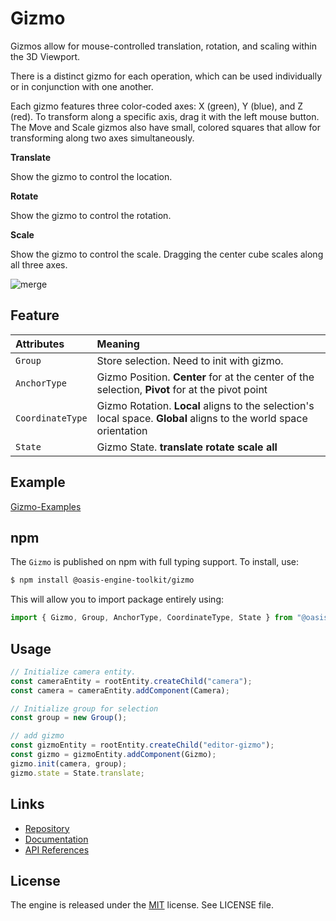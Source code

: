 # Gizmo

Gizmos allow for mouse-controlled translation, rotation, and scaling within the 3D Viewport.

There is a distinct gizmo for each operation, which can be used individually or in conjunction with one another.

Each gizmo features three color-coded axes: X (green), Y (blue), and Z (red). To transform along a specific axis, drag it with the left mouse button. The Move and Scale gizmos also have small, colored squares that allow for transforming along two axes simultaneously.

**Translate**

Show the gizmo to control the location.

**Rotate**

Show the gizmo to control the rotation.

**Scale**

Show the gizmo to control the scale. Dragging the center cube scales along all three axes.

![merge](https://mdn.alipayobjects.com/huamei_qbugvr/afts/img/A*f5lvSIAaQiAAAAAAAAAAAAAADtKFAQ/original)

## Feature

| Attributes | Meaning |
| :-- | :-- |
| `Group` | Store selection. Need to init with gizmo. |
| `AnchorType` | Gizmo Position. **Center** for at the center of the selection, **Pivot** for at the pivot point |
| `CoordinateType` | Gizmo Rotation. **Local** aligns to the selection's local space. **Global** aligns to the world space orientation |
| `State` | Gizmo State. **translate** **rotate** **scale** **all** |

## Example

[Gizmo-Examples](https://oasisengine.cn/#/examples/latest/gizmo)

## npm

The `Gizmo` is published on npm with full typing support. To install, use:

```sh
$ npm install @oasis-engine-toolkit/gizmo
```

This will allow you to import package entirely using:

```javascript
import { Gizmo, Group, AnchorType, CoordinateType, State } from "@oasis-engine-toolkit/gizmo";
```

## Usage

```ts
// Initialize camera entity.
const cameraEntity = rootEntity.createChild("camera");
const camera = cameraEntity.addComponent(Camera);

// Initialize group for selection
const group = new Group();

// add gizmo
const gizmoEntity = rootEntity.createChild("editor-gizmo");
const gizmo = gizmoEntity.addComponent(Gizmo);
gizmo.init(camera, group);
gizmo.state = State.translate;
```

## Links

- [Repository](https://github.com/ant-galaxy/oasis-engine-toolkit)
- [Documentation](https://oasisengine.cn/#/docs/latest/cn/install)
- [API References](https://oasisengine.cn/#/api/latest/core)

## License

The engine is released under the [MIT](https://opensource.org/licenses/MIT) license. See LICENSE file.
